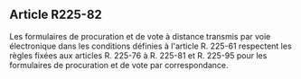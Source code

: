 Article R225-82
----
Les formulaires de procuration et de vote à distance transmis par voie
électronique dans les conditions définies à l'article R. 225-61 respectent les
règles fixées aux articles R. 225-76 à R. 225-81 et R. 225-95 pour les
formulaires de procuration et de vote par correspondance.
